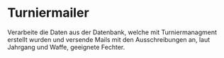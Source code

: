 Turniermailer
=============

Verarbeite die Daten aus der Datenbank, welche mit Turniermanagment erstellt wurden und versende Mails mit den Ausschreibungen an, laut Jahrgang und Waffe, geeignete Fechter.
